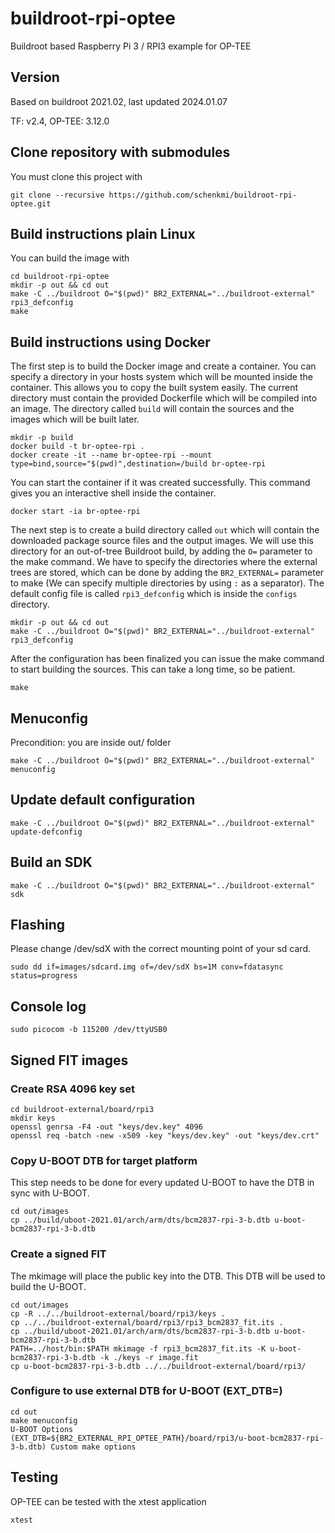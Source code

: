 # buildroot-rpi-optee
Buildroot based Raspberry Pi 3 / RPI3 example for OP-TEE

## Version
Based on buildroot 2021.02, last updated 2024.01.07

TF: v2.4, OP-TEE: 3.12.0

## Clone repository with submodules
You must clone this project with
```
git clone --recursive https://github.com/schenkmi/buildroot-rpi-optee.git
```

## Build instructions plain Linux

You can build the image with
```
cd buildroot-rpi-optee
mkdir -p out && cd out
make -C ../buildroot O="$(pwd)" BR2_EXTERNAL="../buildroot-external" rpi3_defconfig
make
```

## Build instructions using Docker

The first step is to build the Docker image and create a container. You can specify a directory in your hosts system which will be mounted inside the container. This allows you to copy the built system easily. The current directory must contain the provided Dockerfile which will be compiled into an image. The directory called `build` will contain the sources and the images which will be built later.
```
mkdir -p build
docker build -t br-optee-rpi .
docker create -it --name br-optee-rpi --mount type=bind,source="$(pwd)",destination=/build br-optee-rpi
```

You can start the container if it was created successfully. This command gives you an interactive shell inside the container.
```
docker start -ia br-optee-rpi
```

The next step is to create a build directory called `out` which will contain the downloaded package source files and the output images. We will use this directory for an out-of-tree Buildroot build, by adding the `O=` parameter to the make command. We have to specify the directories where the external trees are stored, which can be done by adding the `BR2_EXTERNAL=` parameter to make (We can specify multiple directories by using `:` as a separator). The default config file is called `rpi3_defconfig` which is inside the `configs` directory.
```
mkdir -p out && cd out
make -C ../buildroot O="$(pwd)" BR2_EXTERNAL="../buildroot-external" rpi3_defconfig
```

After the configuration has been finalized you can issue the make command to start building the sources. This can take a long time, so be patient.
```
make
```

## Menuconfig
Precondition: you are inside out/ folder
```
make -C ../buildroot O="$(pwd)" BR2_EXTERNAL="../buildroot-external" menuconfig
```

## Update default configuration
```
make -C ../buildroot O="$(pwd)" BR2_EXTERNAL="../buildroot-external" update-defconfig
```

## Build an SDK
```
make -C ../buildroot O="$(pwd)" BR2_EXTERNAL="../buildroot-external" sdk
```

## Flashing
Please change /dev/sdX with the correct mounting point of your sd card.
```
sudo dd if=images/sdcard.img of=/dev/sdX bs=1M conv=fdatasync status=progress
```

## Console log
```
sudo picocom -b 115200 /dev/ttyUSB0
```
## Signed FIT images

### Create RSA 4096 key set
```
cd buildroot-external/board/rpi3
mkdir keys
openssl genrsa -F4 -out "keys/dev.key" 4096
openssl req -batch -new -x509 -key "keys/dev.key" -out "keys/dev.crt"
```
### Copy U-BOOT DTB for target platform
This step needs to be done for every updated U-BOOT to have the DTB in sync with U-BOOT.

```
cd out/images
cp ../build/uboot-2021.01/arch/arm/dts/bcm2837-rpi-3-b.dtb u-boot-bcm2837-rpi-3-b.dtb
```
### Create a signed FIT
The mkimage will place the public key into the DTB. This DTB will be used to build the U-BOOT.
```
cd out/images
cp -R ../../buildroot-external/board/rpi3/keys .
cp ../../buildroot-external/board/rpi3/rpi3_bcm2837_fit.its .
cp ../build/uboot-2021.01/arch/arm/dts/bcm2837-rpi-3-b.dtb u-boot-bcm2837-rpi-3-b.dtb
PATH=../host/bin:$PATH mkimage -f rpi3_bcm2837_fit.its -K u-boot-bcm2837-rpi-3-b.dtb -k ./keys -r image.fit
cp u-boot-bcm2837-rpi-3-b.dtb ../../buildroot-external/board/rpi3/
```
### Configure to use external DTB for U-BOOT (EXT_DTB=)
```
cd out
make menuconfig
U-BOOT Options
(EXT_DTB=${BR2_EXTERNAL_RPI_OPTEE_PATH}/board/rpi3/u-boot-bcm2837-rpi-3-b.dtb) Custom make options
```

## Testing

OP-TEE can be tested with the xtest application
```
xtest
```

